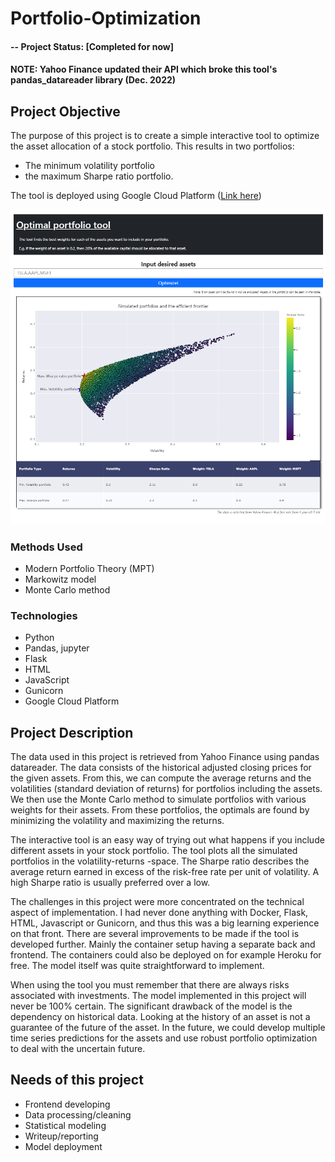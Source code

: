 # Portfolio-Optimization

#### -- Project Status: [Completed for now]

#### NOTE: Yahoo Finance updated their API which broke this tool's pandas_datareader library (Dec. 2022)

## Project Objective
The purpose of this project is to create a simple interactive tool to optimize the asset allocation of a stock portfolio. This results in two portfolios:
* The minimum volatility portfolio
* the maximum Sharpe ratio portfolio.

The tool is deployed using Google Cloud Platform ([Link here](https://portfolio-optimization-mhsj544yua-lz.a.run.app))

<p align="center">
  <img src="Testing%20and%20notebooks/example_fig_2.png" alt="example_fig" width="800"/>
</p>

### Methods Used
* Modern Portfolio Theory (MPT)
* Markowitz model
* Monte Carlo method

### Technologies
* Python
* Pandas, jupyter
* Flask
* HTML
* JavaScript
* Gunicorn
* Google Cloud Platform

## Project Description

The data used in this project is retrieved from Yahoo Finance using pandas datareader. The data consists of the historical adjusted closing prices for the given assets. From this, we can compute the average returns and the volatilities (standard deviation of returns) for portfolios including the assets. We then use the Monte Carlo method to simulate portfolios with various weights for their assets. From these portfolios, the optimals are found by minimizing the volatility and maximizing the returns.

The interactive tool is an easy way of trying out what happens if you include different assets in your stock portfolio. The tool plots all the simulated portfolios in the volatility-returns -space. The Sharpe ratio describes the average return earned in excess of the risk-free rate per unit of volatility. A high Sharpe ratio is usually preferred over a low. 

The challenges in this project were more concentrated on the technical aspect of implementation. I had never done anything with Docker, Flask, HTML, Javascript or Gunicorn, and thus this was a big learning experience on that front. There are several improvements to be made if the tool is developed further. Mainly the container setup having a separate back and frontend. The containers could also be deployed on for example Heroku for free. The model itself was quite straightforward to implement.

When using the tool you must remember that there are always risks associated with investments. The model implemented in this project will never be 100% certain. The significant drawback of the model is the dependency on historical data. Looking at the history of an asset is not a guarantee of the future of the asset. In the future, we could develop multiple time series predictions for the assets and use robust portfolio optimization to deal with the uncertain future.

## Needs of this project

- Frontend developing
- Data processing/cleaning
- Statistical modeling
- Writeup/reporting
- Model deployment
